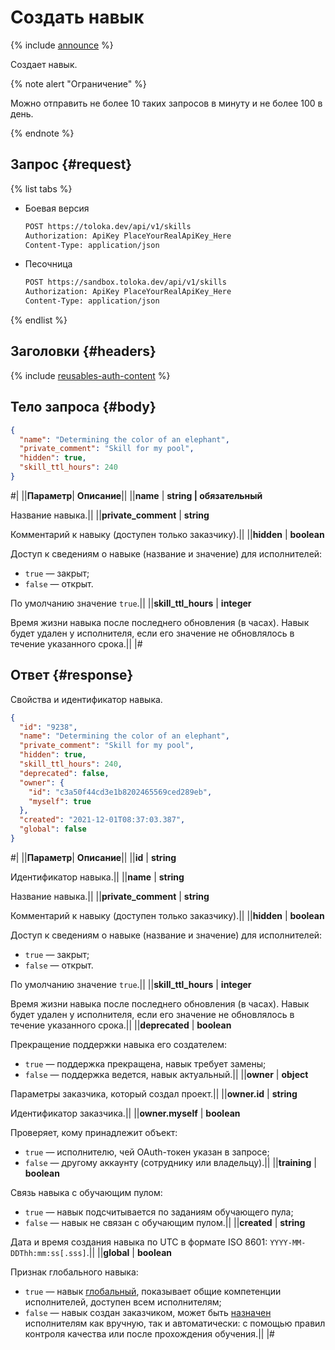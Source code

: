 # Создать навык

{% include [announce](../_includes/announce.md) %}

Создает навык.

{% note alert "Ограничение" %}

Можно отправить не более 10 таких запросов в минуту и не более 100 в день.

{% endnote %}

## Запрос {#request}

{% list tabs %}

- Боевая версия

    ```bash
    POST https://toloka.dev/api/v1/skills
    Authorization: ApiKey PlaceYourRealApiKey_Here
    Content-Type: application/json
    ```

- Песочница

    ```bash
    POST https://sandbox.toloka.dev/api/v1/skills
    Authorization: ApiKey PlaceYourRealApiKey_Here
    Content-Type: application/json
    ```

{% endlist %}

## Заголовки {#headers}

{% include [reusables-auth-content](../_includes/reusables/id-reusables/auth-content.md) %}

## Тело запроса {#body}

```json
{
  "name": "Determining the color of an elephant",
  "private_comment": "Skill for my pool",
  "hidden": true,
  "skill_ttl_hours": 240
}
```

#|
||**Параметр**| **Описание**||
||**name** | **string \| обязательный**

Название навыка.||
||**private_comment** | **string**

Комментарий к навыку (доступен только заказчику).||
||**hidden** | **boolean**

Доступ к сведениям о навыке (название и значение) для исполнителей:

- `true` — закрыт;
- `false` — открыт.

По умолчанию значение `true`.||
||**skill_ttl_hours** | **integer**

Время жизни навыка после последнего обновления (в часах). Навык будет удален у исполнителя, если его значение не обновлялось в течение указанного срока.||
|#

## Ответ {#response}

Свойства и идентификатор навыка.

```json
{
  "id": "9238",
  "name": "Determining the color of an elephant",
  "private_comment": "Skill for my pool",
  "hidden": true,
  "skill_ttl_hours": 240,
  "deprecated": false,
  "owner": {
    "id": "c3a50f44cd3e1b8202465569ced289eb",
    "myself": true
  },
  "created": "2021-12-01T08:37:03.387",
  "global": false
}
```

#|
||**Параметр**| **Описание**||
||**id** | **string**

Идентификатор навыка.||
||**name** | **string**

Название навыка.||
||**private_comment** | **string**

Комментарий к навыку (доступен только заказчику).||
||**hidden** | **boolean**

Доступ к сведениям о навыке (название и значение) для исполнителей:

- `true` — закрыт;
- `false` — открыт.

По умолчанию значение `true`.||
||**skill_ttl_hours** | **integer**

Время жизни навыка после последнего обновления (в часах). Навык будет удален у исполнителя, если его значение не обновлялось в течение указанного срока.||
||**deprecated** | **boolean**

Прекращение поддержки навыка его создателем:

- `true` — поддержка прекращена, навык требует замены;
- `false` — поддержка ведется, навык актуальный.||
||**owner** | **object**

Параметры заказчика, который создал проект.||
||**owner.id** | **string**

Идентификатор заказчика.||
||**owner.myself** | **boolean**

Проверяет, кому принадлежит объект:

- `true` — исполнителю, чей OAuth-токен указан в запросе;
- `false` — другому аккаунту (сотруднику или владельцу).||
||**training** | **boolean**

Связь навыка с обучающим пулом:

- `true` — навык подсчитывается по заданиям обучающего пула;
- `false` — навык не связан с обучающим пулом.||
||**created** | **string**

Дата и время создания навыка по UTC в формате ISO 8601: `YYYY-MM-DDThh:mm:ss[.sss]`.||
||**global** | **boolean**

Признак глобального навыка:

- `true` — навык [глобальный](../../guide/concepts/nav-cross-project.md), показывает общие компетенции исполнителей, доступен всем исполнителям;
- `false` — навык создан заказчиком, может быть [назначен](../../guide/concepts/nav-assign.md) исполнителям как вручную, так и автоматически: с помощью правил контроля качества или после прохождения обучения.||
|#